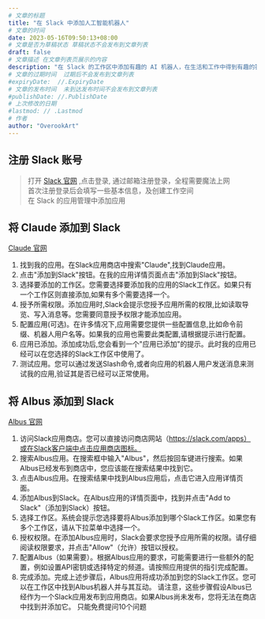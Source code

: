 ```yaml
---
# 文章的标题
title: "在 Slack 中添加人工智能机器人"
# 文章的时间
date: 2023-05-16T09:50:13+08:00
# 文章是否为草稿状态 草稿状态不会发布到文章列表
draft: false
# 文章描述 在文章列表页展示的内容
description: "在 Slack 的工作区中添加有趣的 AI 机器人，在生活和工作中得到有趣的答案。"
# 文章的过期时间  过期后不会发布到文章列表
#expiryDate:  //.ExpiryDate
# 文章的发布时间  未到达发布时间不会发布到文章列表
#publishDate: //.PublishDate
# 上次修改的日期
#lastmod: // .Lastmod
# 作者
author: "OverookArt"
---
```


## 注册 Slack 账号  
 
> 打开 [Slack 官网](https://slack.com/ "Slack 官网") ,点击登录, 通过邮箱注册登录，全程需要魔法上网  
> 首次注册登录后会填写一些基本信息，及创建工作空间  
> 在 Slack 的应用管理中添加应用

## 将 Claude 添加到 Slack  

[Claude 官网](https://www.anthropic.com "Claude 官网")  

1. 找到我的应用。在Slack应用商店中搜索"Claude",找到Claude应用。
2. 点击"添加到Slack"按钮。在我的应用详情页面点击"添加到Slack"按钮。
3. 选择要添加的工作区。您需要选择要添加我的应用的Slack工作区。如果只有一个工作区则直接添加,如果有多个需要选择一个。
4. 授予所需权限。添加应用时,Slack会提示您授予应用所需的权限,比如读取导览、写入消息等。您需要同意授予权限才能添加应用。
5. 配置应用(可选)。在许多情况下,应用需要您提供一些配置信息,比如命令前缀、机器人用户名等。如果我的应用也需要此类配置,请根据提示进行配置。
6. 应用已添加。添加成功后,您会看到一个"应用已添加"的提示。此时我的应用已经可以在您选择的Slack工作区中使用了。
7. 测试应用。您可以通过发送Slash命令,或者向应用的机器人用户发送消息来测试我的应用,验证其是否已经可以正常使用。



## 将 Albus 添加到 Slack  

[Albus 官网](https://www.springworks.in/albus/ "Albus 官网")  

1. 访问Slack应用商店。您可以直接访问商店网站（https://slack.com/apps）或在Slack客户端中点击应用商店图标。
2. 搜索Albus应用。在搜索框中输入"Albus"，然后按回车键进行搜索。如果Albus已经发布到商店中，您应该能在搜索结果中找到它。
3. 点击Albus应用。在搜索结果中找到Albus应用后，点击它进入应用详情页面。
4. 添加Albus到Slack。在Albus应用的详情页面中，找到并点击"Add to Slack"（添加到Slack）按钮。
5. 选择工作区。系统会提示您选择要将Albus添加到哪个Slack工作区。如果您有多个工作区，请从下拉菜单中选择一个。
6. 授权权限。在添加Albus应用时，Slack会要求您授予应用所需的权限。请仔细阅读权限要求，并点击"Allow"（允许）按钮以授权。
7. 配置Albus（如果需要）。根据Albus应用的要求，可能需要进行一些额外的配置，例如设置API密钥或选择特定的频道。请按照应用提供的指引完成配置。
8. 完成添加。完成上述步骤后，Albus应用将成功添加到您的Slack工作区。您可以在工作区中找到Albus机器人并与其互动。
请注意，这些步骤假设Albus已经作为一个Slack应用发布到应用商店。如果Albus尚未发布，您将无法在商店中找到并添加它。
只能免费提问10个问题  